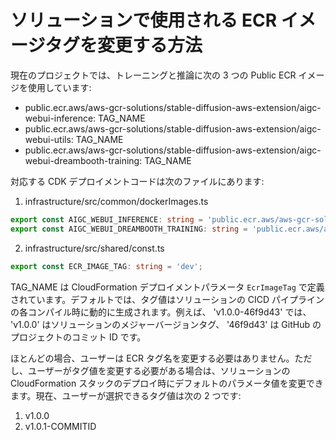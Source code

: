 # ソリューションで使用される ECR イメージタグを変更する方法

現在のプロジェクトでは、トレーニングと推論に次の 3 つの Public ECR イメージを使用しています:
- public.ecr.aws/aws-gcr-solutions/stable-diffusion-aws-extension/aigc-webui-inference: TAG_NAME 
- public.ecr.aws/aws-gcr-solutions/stable-diffusion-aws-extension/aigc-webui-utils: TAG_NAME 
- public.ecr.aws/aws-gcr-solutions/stable-diffusion-aws-extension/aigc-webui-dreambooth-training: TAG_NAME 

対応する CDK デプロイメントコードは次のファイルにあります:
1. infrastructure/src/common/dockerImages.ts 

```typescript 
export const AIGC_WEBUI_INFERENCE: string = 'public.ecr.aws/aws-gcr-solutions/stable-diffusion-aws-extension/aigc-webui-inference:'; 
export const AIGC_WEBUI_DREAMBOOTH_TRAINING: string = 'public.ecr.aws/aws-gcr-solutions/stable-diffusion-aws-extension/aigc-webui-dreambooth-training:'; 
``` 

2. infrastructure/src/shared/const.ts 

```typescript 
export const ECR_IMAGE_TAG: string = 'dev'; 
``` 

TAG_NAME は CloudFormation デプロイメントパラメータ `EcrImageTag` で定義されています。デフォルトでは、タグ値はソリューションの CICD パイプラインの各コンパイル時に動的に生成されます。例えば、 'v1.0.0-46f9d43' では、 'v1.0.0' はソリューションのメジャーバージョンタグ、 '46f9d43' は GitHub のプロジェクトのコミット ID です。

ほとんどの場合、ユーザーは ECR タグ名を変更する必要はありません。ただし、ユーザーがタグ値を変更する必要がある場合は、ソリューションの CloudFormation スタックのデプロイ時にデフォルトのパラメータ値を変更できます。現在、ユーザーが選択できるタグ値は次の 2 つです:
1. v1.0.0 
2. v1.0.1-COMMITID 
